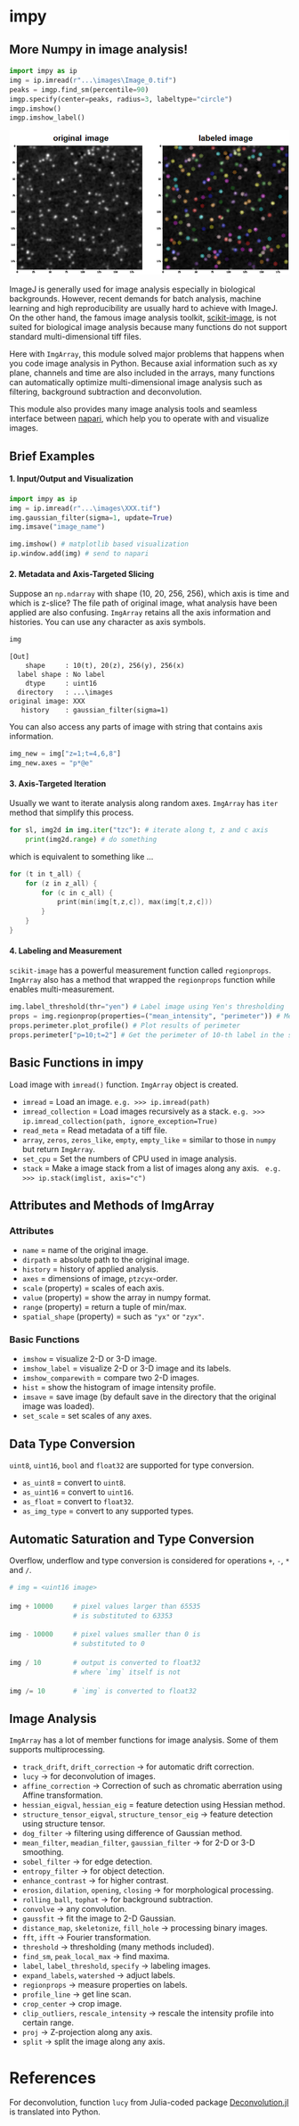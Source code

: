# impy

## More Numpy in image analysis! 

```python
import impy as ip
img = ip.imread(r"...\images\Image_0.tif")
peaks = imgp.find_sm(percentile=90)
imgp.specify(center=peaks, radius=3, labeltype="circle")
imgp.imshow()
imgp.imshow_label()
```

![](Figs/2021-04-22-21-35-08.png)

ImageJ is generally used for image analysis especially in biological backgrounds. However, recent demands for batch analysis, machine learning and high reproducibility are usually hard to achieve with ImageJ. On the other hand, the famous image analysis toolkit, [scikit-image](https://github.com/scikit-image/scikit-image), is not suited for biological image analysis because many functions do not support standard multi-dimensional tiff files.

Here with `ImgArray`, this module solved major problems that happens when you code image analysis in Python. Because axial information such as xy plane, channels and time are also included in the arrays, many functions can automatically optimize multi-dimensional image analysis such as filtering, background subtraction and deconvolution.

This module also provides many image analysis tools and seamless interface between [napari](https://github.com/napari/napari), which help you to operate with and visualize images.

## Brief Examples

#### 1. Input/Output and Visualization

```python
import impy as ip
img = ip.imread(r"...\images\XXX.tif")
img.gaussian_filter(sigma=1, update=True)
img.imsave("image_name")
```

```python
img.imshow() # matplotlib based visualization
ip.window.add(img) # send to napari
```

#### 2. Metadata and Axis-Targeted Slicing

Suppose an `np.ndarray` with shape (10, 20, 256, 256), which axis is time and which is z-slice? The file path of original image, what analysis have been applied are also confusing. `ImgArray` retains all the axis information and histories. You can use any character as axis symbols.

```python
img
```

    [Out]
        shape     : 10(t), 20(z), 256(y), 256(x)
      label shape : No label
        dtype     : uint16
      directory   : ...\images
    original image: XXX
       history    : gaussian_filter(sigma=1)

You can also access any parts of image with string that contains axis information.

```python
img_new = img["z=1;t=4,6,8"]
img_new.axes = "p*@e"
```

#### 3. Axis-Targeted Iteration

Usually we want to iterate analysis along random axes. `ImgArray` has `iter` method that simplify this process.

```python
for sl, img2d in img.iter("tzc"): # iterate along t, z and c axis
    print(img2d.range) # do something
```

which is equivalent to something like ...

```C
for (t in t_all) {
    for (z in z_all) {
        for (c in c_all) {
            print(min(img[t,z,c]), max(img[t,z,c]))
        }
    }
}
```

#### 4. Labeling and Measurement

`scikit-image` has a powerful measurement function called `regionprops`. `ImgArray` also has a method that wrapped the `regionprops` function while enables multi-measurement.

```python
img.label_threshold(thr="yen") # Label image using Yen's thresholding
props = img.regionprop(properties=("mean_intensity", "perimeter")) # Measure mean intensity and perimeter for every labeled region
props.perimeter.plot_profile() # Plot results of perimeter
props.perimeter["p=10;t=2"] # Get the perimeter of 10-th label in the slice t=2.
```

## Basic Functions in impy

Load image with `imread()` function. `ImgArray` object is created.

- `imread` = Load an image. `e.g. >>> ip.imread(path)`
- `imread_collection` = Load images recursively as a stack. `e.g. >>> ip.imread_collection(path, ignore_exception=True)`
- `read_meta` = Read metadata of a tiff file.
- `array`, `zeros`, `zeros_like`, `empty`, `empty_like` = similar to those in `numpy` but return `ImgArray`.
- `set_cpu` = Set the numbers of CPU used in image analysis.
- `stack` = Make a image stack from a list of images along any axis. ` e.g. >>> ip.stack(imglist, axis="c")`

## Attributes and Methods of ImgArray

### Attributes

- `name` = name of the original image.
- `dirpath` = absolute path to the original image.
- `history` = history of applied analysis.
- `axes` = dimensions of image, `ptzcyx`-order.
- `scale` (property) = scales of each axis.
- `value` (property) = show the array in numpy format.
- `range` (property) = return a tuple of min/max.
- `spatial_shape` (property) = such as `"yx"` or `"zyx"`.

### Basic Functions

- `imshow` = visualize 2-D or 3-D image.
- `imshow_label` = visualize 2-D or 3-D image and its labels.
- `imshow_comparewith` = compare two 2-D images.
- `hist` = show the histogram of image intensity profile.
- `imsave` = save image (by default save in the directory that the original image was loaded).
- `set_scale` = set scales of any axes.

## Data Type Conversion

`uint8`, `uint16`, `bool` and `float32` are supported for type conversion.
- `as_uint8` = convert to `uint8`.
- `as_uint16` = convert to `uint16`.
- `as_float` = convert to `float32`.
- `as_img_type` = convert to any supported types.

## Automatic Saturation and Type Conversion

Overflow, underflow and type conversion is considered for operations `+`, `-`, `*` and `/`.
```python
# img = <uint16 image>

img + 10000     # pixel values larger than 65535 
                # is substituted to 63353

img - 10000     # pixel values smaller than 0 is
                # substituted to 0

img / 10        # output is converted to float32 
                # where `img` itself is not

img /= 10       # `img` is converted to float32
```

## Image Analysis

`ImgArray` has a lot of member functions for image analysis. Some of them supports multiprocessing.

- `track_drift`, `drift_correction` &rarr; for automatic drift correction.
- `lucy` &rarr; for deconvolution of images.
- `affine_correction` &rarr; Correction of such as chromatic aberration using Affine transformation.
- `hessian_eigval`, `hessian_eig` = feature detection using Hessian method.
- `structure_tensor_eigval`, `structure_tensor_eig` &rarr; feature detection using structure tensor.
- `dog_filter` &rarr; filtering using difference of Gaussian method.
- `mean_filter`, `meadian_filter`, `gaussian_filter` &rarr; for 2-D or 3-D smoothing.
- `sobel_filter` &rarr; for edge detection.
- `entropy_filter` &rarr; for object detection.
- `enhance_contrast` &rarr; for higher contrast.
- `erosion`, `dilation`, `opening`, `closing` &rarr; for morphological processing.
- `rolling_ball`, `tophat` &rarr; for background subtraction.
- `convolve` &rarr; any convolution.
- `gaussfit` &rarr; fit the image to 2-D Gaussian.
- `distance_map`, `skeletonize`, `fill_hole` &rarr; processing binary images.
- `fft`, `ifft` &rarr; Fourier transformation.
- `threshold` &rarr; thresholding (many methods included).
- `find_sm`, `peak_local_max` &rarr; find maxima.
- `label`, `label_threshold`, `specify` &rarr; labeling images.
- `expand_labels`, `watershed` &rarr; adjuct labels.
- `regionprops` &rarr; measure properties on labels.
- `profile_line` &rarr; get line scan.
- `crop_center` &rarr; crop image.
- `clip_outliers`, `rescale_intensity` &rarr; rescale the intensity profile into certain range.
- `proj` &rarr; Z-projection along any axis.
- `split` &rarr; split the image along any axis.

# References
For deconvolution, function `lucy` from Julia-coded package [Deconvolution.jl](https://github.com/JuliaDSP/Deconvolution.jl) is translated into Python.
